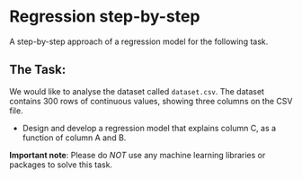 # Regression step-by-step

A step-by-step approach of a regression model for the following task. 

## The Task:
We would like to analyse the dataset called `dataset.csv`. The dataset contains 300 rows of continuous values, showing three columns on the CSV file.

- Design and develop a regression model that explains column C, as a function of column A and B.

**Important note**:
Please do *NOT* use any machine learning libraries or packages to solve this task.
